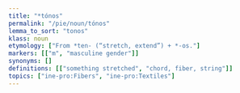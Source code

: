 ```yaml
---
title: "*tónos"
permalink: "/pie/noun/tónos"
lemma_to_sort: "tonos"
klass: noun
etymology: ["From *ten- (“stretch, extend”) +‎ *-os."]
markers: [["m", "masculine gender"]]
synonyms: []
definitions: [["something stretched", "chord, fiber, string"]]
topics: ["ine-pro:Fibers", "ine-pro:Textiles"]
---
```

